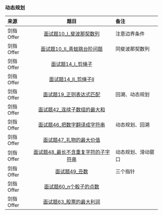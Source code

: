 ### 动态规划
来源|题目|备注
:---|:---:|:---|
剑指Offer|[面试题10_I_斐波那契数列](JianZhiOffer/面试题10_I_斐波那契数列.py)|注意边界条件|
剑指Offer|[面试题10_II_青蛙跳台阶问题](JianZhiOffer/面试题10_II_青蛙跳台阶问题.py)|同斐波那契数列|
剑指Offer|[面试题14_I_剪绳子](JianZhiOffer/面试题14_I_剪绳子.py)||
剑指Offer|[面试题14_II_剪绳子II](JianZhiOffer/面试题14_II_剪绳子II.py)||
剑指Offer|[面试题19_正则表达式匹配](JianZhiOffer/面试题19_正则表达式匹配.py)|回溯、动态规划|
剑指Offer|[面试题42_连续子数组的最大和](JianZhiOffer/面试题42_连续子数组的最大和.py)||
剑指Offer|[面试题46_把数字翻译成字符串](JianZhiOffer/面试题46_把数字翻译成字符串.py)|动态规划、回溯|
剑指Offer|[面试题47_礼物的最大价值](JianZhiOffer/面试题47_礼物的最大价值.py)||
剑指Offer|[面试题48_最长不含重复字符的子字符串](JianZhiOffer/面试题48_最长不含重复字符的子字符串.py)|动态规划、滑动窗口|
剑指Offer|[面试题49_丑数](JianZhiOffer/面试题49_丑数.py)|三个指针|
剑指Offer|[面试题60_n个骰子的点数](JianZhiOffer/面试题60_n个骰子的点数.py)||
剑指Offer|[面试题63_股票的最大利润](JianZhiOffer/面试题63_股票的最大利润.py)||